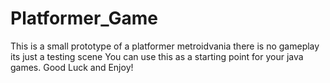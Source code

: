 # Platformer_Game
This is a small prototype of a platformer metroidvania there is no gameplay its just a testing scene
You can use this as a starting point for your java games. Good Luck and Enjoy!
